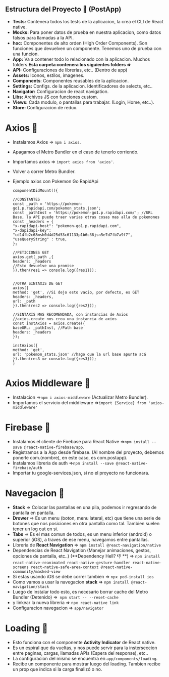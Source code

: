 ## Estructura del Proyecto 🚀️ (PostApp)

* **Tests:** Contenera todos los tests de la aplicacion, la crea el CLI de React native.
* **Mocks:** Para poner datos de prueba en nuestra aplicacion, como datos falsos para llamadas a la API.
* **hoc:** Componentes de alto orden (High Order Components). Son funciones que devuelven un componente. Tenemos uno de prueba con una funcion.
* **App:** Va a contener todo lo relacionado con la aplicacion. Muchos folders.**Esta carpeta contenera los siguientes folders =>**
* **API:** Configuraciones de librerias, etc.. (Dentro de app)
* **Assets:** Iconos, estilos, imagenes.
* **Components**: Componentes reusables de la aplicacion.
* **Settings:** Configs. de la aplicacion. Identificadores de selects, etc..
* **Navigator:** Configuracion de react navigation.
* **Libs:** Archivos JS con funciones custom.
* **Views:** Cada modulo, o pantallas para trabajar. (Login, Home, etc..).
* **Store:** Configuracion de redux.

# Axios 🚀️

* Instalamos Axios => `npm i axios`.
* Apagamos el Metro Bundler en el caso de tenerlo corriendo.
* Importamos axios => `import axios from 'axios'`.
* Volver a correr Metro Bundler.
* Ejemplo axios con Pokemon Go RapidApi
  
  ```
  componentDidMount(){
  
  //CONSTANTES
  const _path = 'https://pokemon-go1.p.rapidapi.com/pokemon_stats.json';
  const _pathInst = 'https://pokemon-go1.p.rapidapi.com/'; //URL Base, la API puede traer varias otras cosas mas alla de pokemones
  const _headers = {
  "x-rapidapi-host": "pokemon-go1.p.rapidapi.com",
  "x-dapidapi-key": "cd14fb2c68msh0d4d25d53c61133p1b6c38jsn5e7d7fb7a9f7",
  "useQueryString" : true,
  };
  
  //PETICIONES GET
  axios.get(_path ,{
  headers: _headers
  //Esto devuelve una promise
  }).then(res1 => console.log({res1}));
  
  
  //OTRA SINTAXIS DE GET
  axios({
  method: 'get', //Si dejo esto vacio, por defecto, es GET
  headers: _headers,
  url: _path
  }).then(res2 => console.log({res2}));
  
  //SINTAXIS MAS RECOMENDADA, con instancias de Axios
  //axios.create nos crea una instancia de axios
  const instAxios = axios.create({
  baseURL: _pathInst, //Path base
  headers: _headers
  });
  
  instAxios({
  method: 'get',
  url: 'pokemon_stats.json' //hago que la url base apunte acá
  }).then(res3 => console.log({res3}));
  }
  ```

# Axios Middleware 🚀️

* Instalacion =>`npm i axios-middleware` (Actualizar Metro Bundler).
* Importamos el servicio del middleware =>`import {Service} from 'axios-middleware'`

# Firebase 🚀️

* Instalamos el cliente de Firebase para React Native =>`npm install --save @react-native-firebase/app`.
* Registramos a la App desde firebase. (Al nombre del proyecto, debemos ponerle com.(nombre), en este caso, es com.postapp).
* Instalamos libreria de auth =>`npm install --save @react-native-firebase/auth`
* Importar tu google-services.json, si no el proyecto no funcionara.

# Navegacion 🚀️

* **Stack** => Colocar las pantallas en una pila, podemos ir regresando de pantalla en pantalla.
* **Drower** => Es un menu (boton, menu lateral, etc) que tiene una serie de botones que nos posiciones en otra pantalla como tal. Tambien suelen tener un log out en si.
* **Tabs** => Es el mas comun de todos, es un menu inferior (android) o superior (iOS), a traves de ese menu, navegamos entre pantallas.
* Libreria de **React Navigation** => `npm install @react-navigation/native`
* Dependencias de React Navigation (Manejar animaciones, gestos, opciones de pantalla, etc..) (**Dependency Hell? 👎 **) => `npm install react-native-reanimated react-native-gesture-handler react-native-screens react-native-safe-area-context @react-native-community/masked-view`
* Si estas usando iOS se debe correr tambien => `npx pod-install ios`
* Como vamos a usar la navegacion **stack** => `npm install @react-navigation/stack`
* Luego de instalar todo esto, es necesario borrar cache del Metro Bundler (Detenido) =>` npm start -- --reset-cache`
* y linkear la nueva libreria => `npx react-native link`
* Configuracion navegacion => `app/navigator`

# Loading 🚀️

* Esto funciona con el componente **Activity Indicator** de React native.
* Es un espiral que da vueltas, y nos puede servir para la insterseccion entre paginas, cargas, llamadas APIs (Espera del response), etc..
* La configuracion del mismo se encuentra en `app/components/loading`.
* Recibe un componente para mostrar luego del loading. Tambien recibe un prop que indica si la carga finalizó o no.

